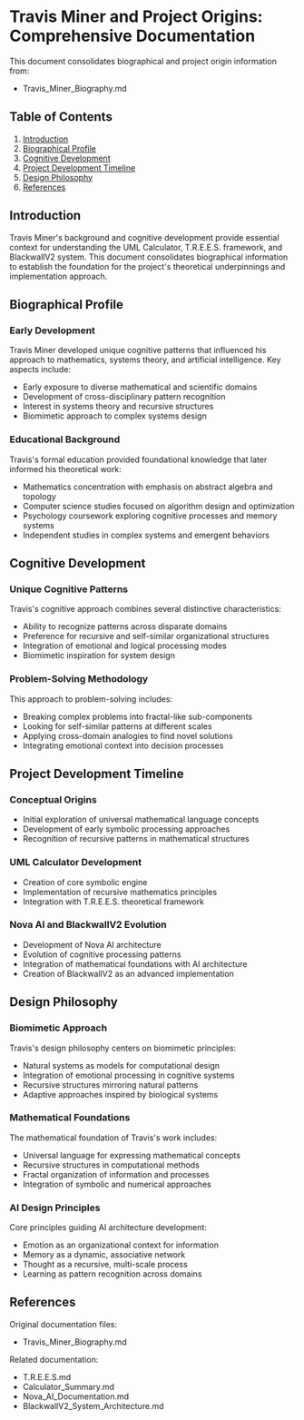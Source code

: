 # Travis Miner and Project Origins: Comprehensive Documentation

This document consolidates biographical and project origin information from:
- Travis_Miner_Biography.md

## Table of Contents

1. [Introduction](#introduction)
2. [Biographical Profile](#biographical-profile)
3. [Cognitive Development](#cognitive-development)
4. [Project Development Timeline](#project-development-timeline)
5. [Design Philosophy](#design-philosophy)
6. [References](#references)

## Introduction

Travis Miner's background and cognitive development provide essential context for understanding the UML Calculator, T.R.E.E.S. framework, and BlackwallV2 system. This document consolidates biographical information to establish the foundation for the project's theoretical underpinnings and implementation approach.

## Biographical Profile

### Early Development

Travis Miner developed unique cognitive patterns that influenced his approach to mathematics, systems theory, and artificial intelligence. Key aspects include:

- Early exposure to diverse mathematical and scientific domains
- Development of cross-disciplinary pattern recognition
- Interest in systems theory and recursive structures
- Biomimetic approach to complex systems design

### Educational Background

Travis's formal education provided foundational knowledge that later informed his theoretical work:

- Mathematics concentration with emphasis on abstract algebra and topology
- Computer science studies focused on algorithm design and optimization
- Psychology coursework exploring cognitive processes and memory systems
- Independent studies in complex systems and emergent behaviors

## Cognitive Development

### Unique Cognitive Patterns

Travis's cognitive approach combines several distinctive characteristics:

- Ability to recognize patterns across disparate domains
- Preference for recursive and self-similar organizational structures
- Integration of emotional and logical processing modes
- Biomimetic inspiration for system design

### Problem-Solving Methodology

This approach to problem-solving includes:

- Breaking complex problems into fractal-like sub-components
- Looking for self-similar patterns at different scales
- Applying cross-domain analogies to find novel solutions
- Integrating emotional context into decision processes

## Project Development Timeline

### Conceptual Origins

- Initial exploration of universal mathematical language concepts
- Development of early symbolic processing approaches
- Recognition of recursive patterns in mathematical structures

### UML Calculator Development

- Creation of core symbolic engine
- Implementation of recursive mathematics principles
- Integration with T.R.E.E.S. theoretical framework

### Nova AI and BlackwallV2 Evolution

- Development of Nova AI architecture
- Evolution of cognitive processing patterns
- Integration of mathematical foundations with AI architecture
- Creation of BlackwallV2 as an advanced implementation

## Design Philosophy

### Biomimetic Approach

Travis's design philosophy centers on biomimetic principles:

- Natural systems as models for computational design
- Integration of emotional processing in cognitive systems
- Recursive structures mirroring natural patterns
- Adaptive approaches inspired by biological systems

### Mathematical Foundations

The mathematical foundation of Travis's work includes:

- Universal language for expressing mathematical concepts
- Recursive structures in computational methods
- Fractal organization of information and processes
- Integration of symbolic and numerical approaches

### AI Design Principles

Core principles guiding AI architecture development:

- Emotion as an organizational context for information
- Memory as a dynamic, associative network
- Thought as a recursive, multi-scale process
- Learning as pattern recognition across domains

## References

Original documentation files:
- Travis_Miner_Biography.md

Related documentation:
- T.R.E.E.S.md
- Calculator_Summary.md
- Nova_AI_Documentation.md
- BlackwallV2_System_Architecture.md
